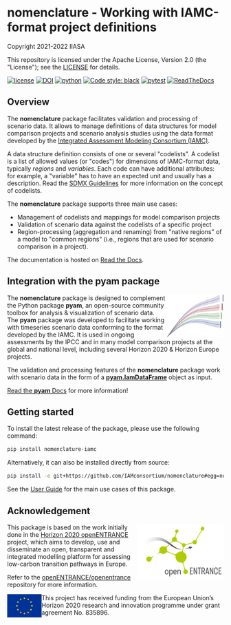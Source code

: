 # nomenclature - Working with IAMC-format project definitions

Copyright 2021-2022 IIASA

This repository is licensed under the Apache License, Version 2.0 (the "License"); see
the [LICENSE](LICENSE) for details.

[![license](https://img.shields.io/badge/License-Apache%202.0-black)](https://github.com/IAMconsortium/nomenclature/blob/main/LICENSE)
[![DOI](https://zenodo.org/badge/375724610.svg)](https://zenodo.org/badge/latestdoi/375724610)
[![python](https://img.shields.io/badge/python-3.8_|_3.9_|_3.10-blue?logo=python&logoColor=white)](https://github.com/IAMconsortium/nomenclature)
[![Code style:
black](https://img.shields.io/badge/code%20style-black-000000.svg)](https://github.com/psf/black)
[![pytest](https://github.com/IAMconsortium/nomenclature/actions/workflows/pytest.yml/badge.svg)](https://github.com/IAMconsortium/nomenclature/actions/workflows/pytest.yml)
[![ReadTheDocs](https://readthedocs.org/projects/docs/badge)](https://nomenclature-iamc.readthedocs.io)

## Overview

The **nomenclature** package facilitates validation and processing of scenario data.
It allows to manage definitions of data structures for model comparison projects and
scenario analysis studies using the data format developed by the
[Integrated Assessment Modeling Consortium (IAMC)](https://www.iamconsortium.org).

A data structure definition consists of one or several "codelists".
A codelist is a list of allowed values (or "codes") for dimensions of IAMC-format data,
typically *regions* and *variables*. Each code can have additional attributes:
for example, a "variable" has to have an expected unit and usually has a description.
Read the [SDMX Guidelines](https://sdmx.org/?page_id=4345) for more information on
the concept of codelists.

The **nomenclature** package supports three main use cases:

- Management of codelists and mappings for model comparison projects
- Validation of scenario data against the codelists of a specific project
- Region-processing (aggregation and renaming) from "native regions" of a model to
  "common regions" (i.e., regions that are used for scenario comparison in a project).
  
The documentation is hosted on [Read the Docs](https://nomenclature-iamc.readthedocs.io/).

## Integration with the pyam package

<img src="https://github.com/IAMconsortium/pyam/blob/main/doc/logos/pyam-logo.png"
width="133" height="100" align="right" alt="pyam logo" />

The **nomenclature** package is designed to complement the Python package **pyam**,
an open-source community toolbox for analysis & visualization of scenario data.
The **pyam** package was developed to facilitate working with timeseries scenario data
conforming to the format developed by the IAMC. It is used in ongoing assessments by
the IPCC and in many model comparison projects at the global and national level,
including several Horizon 2020 & Horizon Europe projects.

The validation and processing features of the **nomenclature** package
work with scenario data in the form of a [**pyam.IamDataFrame**](https://pyam-iamc.readthedocs.io/en/stable/api/iamdataframe.html)
object as input.

[Read the **pyam** Docs](https://pyam-iamc.readthedocs.io) for more information!

## Getting started

To install the latest release of the package, please use the following command:

```bash
pip install nomenclature-iamc
```

Alternatively, it can also be installed directly from source:

```bash
pip install -e git+https://github.com/IAMconsortium/nomenclature#egg=nomenclature
```

See the [User Guide](https://nomenclature-iamc.readthedocs.io/en/latest/user_guide.html)
for the main use cases of this package.

## Acknowledgement

<img src="./doc/source/_static/open_entrance-logo.png" width="202" height="129"
align="right" alt="openENTRANCE logo" />

This package is based on the work initially done in the [Horizon 2020
openENTRANCE](https://openentrance.eu) project, which aims to  develop, use and
disseminate an open, transparent and integrated  modelling platform for assessing
low-carbon transition pathways in Europe.

Refer to the [openENTRANCE/openentrance](https://github.com/openENTRANCE/openentrance)
repository for more information.

<img src="./doc/source/_static/EU-logo-300x201.jpg" width="80" height="54" align="left"
alt="EU logo" /> This project has received funding from the European Union’s Horizon
2020 research and innovation programme under grant agreement No. 835896.
